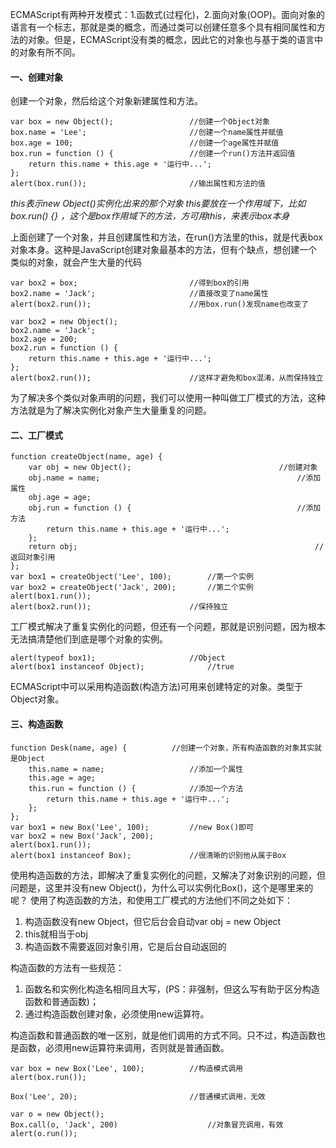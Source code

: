 ECMAScript有两种开发模式：1.函数式(过程化)，2.面向对象(OOP)。面向对象的语言有一个标志，那就是类的概念，而通过类可以创建任意多个具有相同属性和方法的对象。但是，ECMAScript没有类的概念，因此它的对象也与基于类的语言中的对象有所不同。
#### 一、创建对象
创建一个对象，然后给这个对象新建属性和方法。
```
var box = new Object();					//创建一个Object对象
box.name = 'Lee';						//创建一个name属性并赋值
box.age = 100;							//创建一个age属性并赋值
box.run = function () {					//创建一个run()方法并返回值
	return this.name + this.age + '运行中...';
};
alert(box.run());						//输出属性和方法的值
```
*this表示new Object()实例化出来的那个对象
this要放在一个作用域下，比如box.run() {} ，这个是box作用域下的方法，方可用this，来表示box本身*

上面创建了一个对象，并且创建属性和方法，在run()方法里的this，就是代表box对象本身。这种是JavaScript创建对象最基本的方法，但有个缺点，想创建一个类似的对象，就会产生大量的代码
```
var box2 = box;						    //得到box的引用
box2.name = 'Jack';						//直接改变了name属性
alert(box2.run());						//用box.run()发现name也改变了

var box2 = new Object();
box2.name = 'Jack';
box2.age = 200;
box2.run = function () {
	return this.name + this.age + '运行中...';
};
alert(box2.run());						//这样才避免和box混淆，从而保持独立
```
为了解决多个类似对象声明的问题，我们可以使用一种叫做工厂模式的方法，这种方法就是为了解决实例化对象产生大量重复的问题。

#### 二、工厂模式
```
function createObject(name, age) {
	var obj = new Object();									//创建对象
	obj.name = name;											//添加属性
	obj.age = age;
	obj.run = function () {										//添加方法
		return this.name + this.age + '运行中...';
	};
	return obj;														//返回对象引用
};
var box1 = createObject('Lee', 100);		//第一个实例
var box2 = createObject('Jack', 200);		//第二个实例
alert(box1.run());
alert(box2.run());						//保持独立
```
工厂模式解决了重复实例化的问题，但还有一个问题，那就是识别问题，因为根本无法搞清楚他们到底是哪个对象的实例。
```
alert(typeof box1);						//Object
alert(box1 instanceof Object);				//true
```
ECMAScript中可以采用构造函数(构造方法)可用来创建特定的对象。类型于Object对象。
#### 三、构造函数
```
function Desk(name, age) {			//创建一个对象，所有构造函数的对象其实就是Object
	this.name = name;					//添加一个属性
	this.age = age;			
	this.run = function () {			//添加一个方法
		return this.name + this.age + '运行中...';
	};
};
var box1 = new Box('Lee', 100);			//new Box()即可
var box2 = new Box('Jack', 200);
alert(box1.run());
alert(box1 instanceof Box);				//很清晰的识别他从属于Box
```
使用构造函数的方法，即解决了重复实例化的问题，又解决了对象识别的问题，但问题是，这里并没有new Object()，为什么可以实例化Box()，这个是哪里来的呢？
使用了构造函数的方法，和使用工厂模式的方法他们不同之处如下：

1. 构造函数没有new Object，但它后台会自动var obj = new Object
1. this就相当于obj
1. 构造函数不需要返回对象引用，它是后台自动返回的


构造函数的方法有一些规范：

1. 函数名和实例化构造名相同且大写，(PS：非强制，但这么写有助于区分构造函数和普通函数)；
1. 通过构造函数创建对象，必须使用new运算符。

构造函数和普通函数的唯一区别，就是他们调用的方式不同。只不过，构造函数也是函数，必须用new运算符来调用，否则就是普通函数。
```
var box = new Box('Lee', 100);			//构造模式调用
alert(box.run());

Box('Lee', 20);							//普通模式调用，无效

var o = new Object();					
Box.call(o, 'Jack', 200)					//对象冒充调用，有效
alert(o.run());					
```



